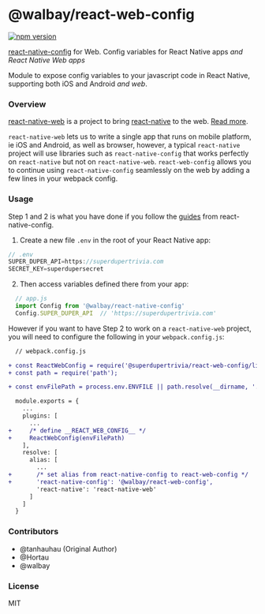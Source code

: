 # @walbay/react-web-config

[![npm version](https://badge.fury.io/js/%40walbay%2Freact-web-config.svg)](https://badge.fury.io/js/%40walbay%2Freact-web-config)

[react-native-config](https://github.com/luggit/react-native-config) for Web.
Config variables for React Native apps *and React Native Web apps*

Module to expose config variables to your javascript code in React Native, supporting both iOS and Android *and web*.

### Overview

[react-native-web](https://github.com/necolas/react-native-web) is a project to bring [react-native](https://github.com/facebook/react-native) to the web. [Read more](https://github.com/necolas/react-native-web#why).

`react-native-web` lets us to write a single app that runs on mobile platform, ie iOS and Android, as well as browser, however, a typical `react-native` project will use libraries such as `react-native-config` that works perfectly on `react-native` but not on `react-native-web`. `react-web-config` allows you to continue using `react-native-config` seamlessly on the web by adding a few lines in your webpack config.

### Usage

Step 1 and 2 is what you have done if you follow the [guides](https://github.com/luggit/react-native-config#usage) from react-native-config.


1) Create a new file `.env` in the root of your React Native app:

```js
// .env
SUPER_DUPER_API=https://superdupertrivia.com
SECRET_KEY=superdupersecret
```

2) Then access variables defined there from your app:

```js
  // app.js
  import Config from '@walbay/react-native-config'
  Config.SUPER_DUPER_API  // 'https://superdupertrivia.com'
```

However if you want to have Step 2 to work on a `react-native-web` project, you will need to configure the following in your `webpack.config.js`:

```diff
  // webpack.config.js

+ const ReactWebConfig = require('@superdupertrivia/react-web-config/lib/ReactWebConfig').ReactWebConfig;
+ const path = require('path');

+ const envFilePath = process.env.ENVFILE || path.resolve(__dirname, '.env');

  module.exports = {
    ...
    plugins: [
      ...
+     /* define __REACT_WEB_CONFIG__ */
+     ReactWebConfig(envFilePath)
    ],
    resolve: [
      alias: [
        ...
+       /* set alias from react-native-config to react-web-config */
+       'react-native-config': '@walbay/react-web-config',
        'react-native': 'react-native-web'
      ]
    ]
  }
```

### Contributors
- @tanhauhau (Original Author)
- @Hortau
- @walbay

### License

MIT
